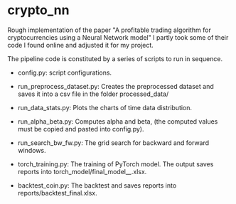 # crypto_nn
Rough implementation of the paper "A profitable trading algorithm for cryptocurrencies using a Neural Network model"
I partly took some of their code I found online and adjusted it for my project.

The pipeline code is constituted by a series of scripts to run in sequence.

- config.py: script configurations.

- run_preprocess_dataset.py: 
	Creates the preprocessed dataset and saves it into a csv file in the folder processed_data/

- run_data_stats.py:
	 Plots the charts of time data distribution.

- run_alpha_beta.py: 
	Computes alpha and beta, (the computed values must be copied and pasted into config.py).

- run_search_bw_fw.py: 
	The grid search for backward and forward windows.

- torch_training.py:
	The training of PyTorch model. The output saves reports into torch_model/final_model_*_*.xlsx. 

- backtest_coin.py:
	The backtest and saves reports into reports/backtest_final.xlsx.
